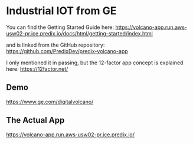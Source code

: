 # Industrial IOT from GE

You can find the Getting Started Guide here:
https://volcano-app.run.aws-usw02-pr.ice.predix.io/docs/html/getting-started/index.html
 
and is linked from the GitHub repository:
https://github.com/PredixDev/predix-volcano-app
 
I only mentioned it in passing, but the 12-factor app concept is explained here:
https://12factor.net/

## Demo 

https://www.ge.com/digitalvolcano/

## The Actual App

https://volcano-app.run.aws-usw02-pr.ice.predix.io/
